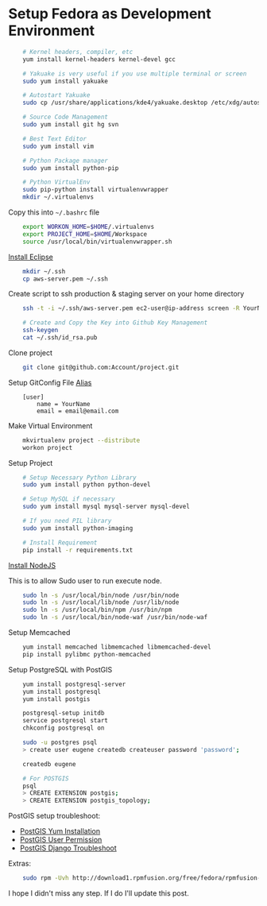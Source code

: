 # Setup Fedora as Development Environment

```bash
    # Kernel headers, compiler, etc
    yum install kernel-headers kernel-devel gcc

    # Yakuake is very useful if you use multiple terminal or screen
    sudo yum install yakuake

    # Autostart Yakuake
    sudo cp /usr/share/applications/kde4/yakuake.desktop /etc/xdg/autostart/

    # Source Code Management
    sudo yum install git hg svn

    # Best Text Editor
    sudo yum install vim

    # Python Package manager
    sudo yum install python-pip

    # Python VirtualEnv
    sudo pip-python install virtualenvwrapper
    mkdir ~/.virtualenvs
```

Copy this into `~/.bashrc` file

```bash
    export WORKON_HOME=$HOME/.virtualenvs
    export PROJECT_HOME=$HOME/Workspace
    source /usr/local/bin/virtualenvwrapper.sh
```

[Install Eclipse](http://www.if-not-true-then-false.com/2010/linux-install-eclipse-on-fedora-centos-red-hat-rhel/)

```bash
    mkdir ~/.ssh
    cp aws-server.pem ~/.ssh
```

Create script to ssh production & staging server on your home directory


```bash
    ssh -t -i ~/.ssh/aws-server.pem ec2-user@ip-address screen -R YourName
```


```bash
    # Create and Copy the Key into Github Key Management 
    ssh-keygen
    cat ~/.ssh/id_rsa.pub
```

Clone project

```bash
    git clone git@github.com:Account/project.git
```

Setup GitConfig File
[Alias](git-alias.md)

```
    [user]
        name = YourName
        email = email@email.com
```

Make Virtual Environment


```bash
    mkvirtualenv project --distribute
    workon project
```

Setup Project


```bash
    # Setup Necessary Python Library
    sudo yum install python python-devel

    # Setup MySQL if necessary
    sudo yum install mysql mysql-server mysql-devel

    # If you need PIL library
    sudo yum install python-imaging

    # Install Requirement
    pip install -r requirements.txt
```


[Install NodeJS](http://nodejs.tchol.org/)

This is to allow Sudo user to run execute node.

```bash
    sudo ln -s /usr/local/bin/node /usr/bin/node
    sudo ln -s /usr/local/lib/node /usr/lib/node
    sudo ln -s /usr/local/bin/npm /usr/bin/npm
    sudo ln -s /usr/local/bin/node-waf /usr/bin/node-waf
```

Setup Memcached

```bash
    yum install memcached libmemcached libmemcached-devel
    pip install pylibmc python-memcached
```
    
Setup PostgreSQL with PostGIS

```bash
    yum install postgresql-server
    yum install postgresql
    yum install postgis

    postgresql-setup initdb
    service postgresql start
    chkconfig postgresql on

    sudo -u postgres psql
    > create user eugene createdb createuser password 'password';

    createdb eugene

    # For POSTGIS
    psql
    > CREATE EXTENSION postgis;
    > CREATE EXTENSION postgis_topology;
```

PostGIS setup troubleshoot: 

* [PostGIS Yum Installation][1]
* [PostGIS User Permission][2]
* [PostGIS Django Troubleshoot][3]

Extras:

```bash
    sudo rpm -Uvh http://download1.rpmfusion.org/free/fedora/rpmfusion-free-release-stable.noarch.rpm
```

I hope I didn't miss any step. If I do I'll update this post.


[1]: http://wiki.postgresql.org/wiki/YUM_Installation
[2]: http://www.postgresql.org/message-id/4D958A35.8030501@hogranch.com
[3]: https://docs.djangoproject.com/en/dev/ref/contrib/gis/install/#troubleshooting
